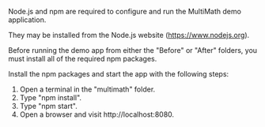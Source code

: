 Node.js and npm are required to configure and run the MultiMath demo application.

They may be installed from the Node.js website (https://www.nodejs.org).

Before running the demo app from either the "Before" or "After" folders, you must install all of the required npm packages.

Install the npm packages and start the app with the following steps:
1. Open a terminal in the "multimath" folder.
2. Type "npm install".
3. Type "npm start".
4. Open a browser and visit http://localhost:8080.
